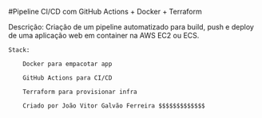 #Pipeline CI/CD com GitHub Actions + Docker + Terraform

Descrição: Criação de um pipeline automatizado para build, push e deploy de uma aplicação web em container na AWS EC2 ou ECS.

    Stack:

        Docker para empacotar app

        GitHub Actions para CI/CD

        Terraform para provisionar infra

        Criado por João Vitor Galvão Ferreira $$$$$$$$$$$$$
